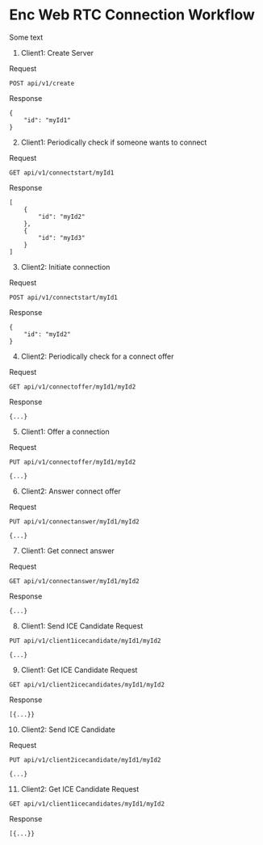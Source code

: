 # Enc Web RTC Connection Workflow

Some text

1. Client1: Create Server

Request
```
POST api/v1/create
```

Response
```
{
    "id": "myId1"
}
```

2. Client1: Periodically check if someone wants to connect

Request
```
GET api/v1/connectstart/myId1
```

Response
```
[
    {
        "id": "myId2"
    },
    {
        "id": "myId3"
    }
]
```

3. Client2: Initiate connection

Request
```
POST api/v1/connectstart/myId1
```

Response
```
{
    "id": "myId2"
}
```

4. Client2: Periodically check for a connect offer

Request
```
GET api/v1/connectoffer/myId1/myId2
```

Response
```
{...}
```


5. Client1: Offer a connection

Request
```
PUT api/v1/connectoffer/myId1/myId2

{...}
```

6. Client2: Answer connect offer

Request
```
PUT api/v1/connectanswer/myId1/myId2

{...}
```

7. Client1: Get connect answer

Request
```
GET api/v1/connectanswer/myId1/myId2
```

Response
```
{...}
```

8. Client1: Send ICE Candidate
Request
```
PUT api/v1/client1icecandidate/myId1/myId2

{...}
```

9. Client1: Get ICE Candidate
Request
```
GET api/v1/client2icecandidates/myId1/myId2
```

Response
```
[{...}}
```

10. Client2: Send ICE Candidate

Request
```
PUT api/v1/client2icecandidate/myId1/myId2

{...}
```

11. Client2: Get ICE Candidate
Request
```
GET api/v1/client1icecandidates/myId1/myId2
```

Response
```
[{...}}
```

